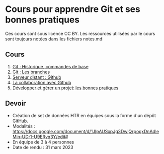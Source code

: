 # Cours pour apprendre Git et ses bonnes pratiques

Ces cours sont sous licence CC BY. Les ressources utilisées par le cours sont toujours notées dans les fichiers notes.md

## Cours

1. [Git : Historique, commandes de base](./cours-1)
2. [Git : Les branches](./cours-2)
3. [Serveur distant : Github](./cours-3)
4. [La collaboration avec Github](./cours-4)
5. [Développer et gérer un projet: les bonnes pratiques](./cours-5)


## Devoir

- Création de set de données HTR en équipes sous la forme d'un dépôt GitHub.
- Modalités : https://docs.google.com/document/d/1JIpAUSxpJg3DwjQrpogxDnAdIeMin-UDr1-U9ERvq3Y/edit#
- En équipe de 3 à 4 personnes
- Date de rendu : 31 mars 2023